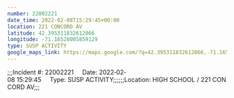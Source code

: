 ```yaml
---
number: 22002221
date_time: 2022-02-08T15:29:45+00:00
location: 221 CONCORD AV
latitude: 42.395311832612066
longitude: -71.16528005859129
type: SUSP ACTIVITY
google_maps_link: https://maps.google.com/?q=42.395311832612066,-71.16528005859129
---
```


;;;Incident #: 22002221     Date: 2022‐02‐08 15:29:45     Type: SUSP ACTIVITY;;;;;;Location: HIGH SCHOOL / 221 CONCORD AV;;;
